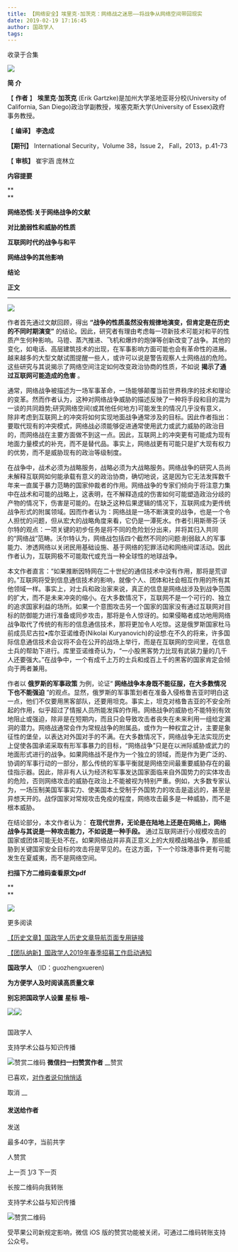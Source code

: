 ```yaml
---
title: 【网络安全】埃里克·加茨克：网络战之迷思——将战争从网络空间带回现实
date: 2019-02-19 17:16:45
author: 国政学人
tags: 
---
```



收录于合集

![](/images/3347/2.gif)

  

**简 介**

  

【 **作者** 】 **埃里克·加茨克** (Erik Gartzke)是加州大学圣地亚哥分校(University of California, San
Diego)政治学副教授，埃塞克斯大学(University of Essex)政府事务教授。

【 **编译】** **李逸成**

 **【期刊】** International Security，Volume 38，Issue 2， Fall，2013，p.41-73

【 **审核】** 崔宇涵 庞林立

 **内容提要**

 **  
**

 **网络恐慌:关于网络战争的文献**

 **对比脆弱性和威胁的性质**

 **互联网时代的战争与和平**

 **网络战争的其他影响**

 **结论**

 **正文**

 ****

![](/images/3347/3.png)

作者首先通过文献回顾，得出 **“战争的性质虽然没有规律地演变，但肯定是在历史的不同时期演变”**
的结论。因此，研究者有理由考虑每一项新技术可能对和平的性质产生何种影响。马镫、蒸汽推进、飞机和爆炸的炮弹等创新改变了战争。其他的变化，如电话、高层建筑技术的出现，在军事影响方面可能也会有革命性的进展。越来越多的大型文献试图提醒一些人，或许可以说是警告观察人士网络战的危险。这些研究与其说揭示了网络空间注定如何改变政治协商的性质，不如说
**揭示了通过互联网可能造成的危害** 。

通常，网络战争被描述为一场军事革命，一场能够颠覆当前世界秩序的技术和理论的变革。然而作者认为，这种对网络战争威胁的描述反映了一种将手段和目的混为一谈的共同趋势;研究网络空间(或其他任何地方)可能发生的情况几乎没有意义，除非考虑到互联网上的冲突将如何实现地面战争通常涉及的目标。因此作者指出：要取代现有的冲突模式，网络战必须能够促进通常使用武力或武力威胁的政治目的，而网络战在主要方面做不到这一点。因此，互联网上的冲突更有可能成为现有地面力量模式的补充，而不是替代品。事实上，网络战更有可能只是扩大现有权力的优势，而不是威胁现有的政治等级制度。

在战争中，战术必须为战略服务，战略必须为大战略服务。网络战争的研究人员尚未解释互联网如何能承载有意义的政治协商，确切地说，这是因为它无法发挥数千年来一直属于暴力范畴的国家仲裁者的作用。网络战争的专家们倾向于将注意力集中在战术和可能的战略上，这表明，在不解释造成的伤害如何可能塑造政治分歧的产物的情况下，伤害是可能的。在缺乏这种后果逻辑的情况下，互联网成为更传统战争形式的附属领域。因而作者认为：网络战是一场不断演变的战争，也是一个令人担忧的问题，但从宏大的战略角度来看，它仍是一潭死水。作者引用斯蒂芬·沃尔特的观点：一项关键的初步任务是将不同的危险划分出来，并将其归入共同的“网络战”范畴。沃尔特认为，网络战包括四个截然不同的问题:削弱敌人的军事能力、渗透网络以关闭民用基础设施、基于网络的犯罪活动和网络间谍活动。因此作者认为，互联网极不可能取代或充当一种全球性的地球战争。

本文作者直言：“如果推断因特网在二十世纪的通信技术中没有作用，那将是荒谬的。”互联网将受到信息通信技术的影响，就像个人、团体和社会相互作用的所有其他领域一样。事实上，对士兵和政治家来说，真正的信息是网络战涉及到战争范围的扩大，而不是未来冲突的缩小。在大多数情况下，互联网不是一个可行的、独立的追求国家利益的场所。如果一个意图攻击另一个国家的国家没有通过互联网对目标的防御能力进行准备或同步攻击，那将是令人惊讶的。如果侵略者成功地用网络战争取代了传统的有形的信息通信技术，那将更加令人吃惊。这是俄罗斯国家杜马前成员尼古拉•库尔亚诺维奇(Nikolai
Kuryanovich)的设想:在不久的将来，许多国际信息通信技术会议将不会在公开的战场上举行，而是在互联网的空间里，在信息士兵的帮助下进行。库里亚诺维奇认为，“一小股黑客势力比现有武装力量的几千人还要强大。”在战争中，一个有成千上万的士兵和成百上千的黑客的国家肯定会倾向于两者兼用。

作者以 **俄罗斯的军事政策** 为例，论证“ **网络战争本身既不能征服，在大多数情况下也不能强迫**
”的观点。显然，俄罗斯的军事策划者在准备入侵格鲁吉亚时明白这一点，他们不仅要用黑客部队，还要用坦克。事实上，坦克对格鲁吉亚的不安全所起的作用，似乎超过了情报人员所能发挥的作用。网络战争的威胁也不能特别有效地阻止或强迫，除非是在短期内，而且只会导致攻击者丧失在未来利用一组给定漏洞的潜力。网络战通常会作为常规战争的附属品，或作为一种权宜之计，主要是象征性的堡垒，以表达对外国对手的不满。在大多数情况下，网络战争无法实现历史上促使各国承诺采取有形军事暴力的目标，“网络战争”只是在以洲际威胁或武力的地面形式进行的战争。如果网络战不是作为一个独立的领域，而是作为更广泛的、协调的军事行动的一部分，那么传统的军事平衡就是网络空间最重要威胁存在的最佳指示器。因此，除非有人认为经济和军事发达国家面临来自外国势力的实体攻击的危险，否则网络攻击的威胁在政治上不能被视为特别严重。例如，大多数专家认为，一场压制美国军事实力、使美国本土受制于外国势力的攻击是遥远的，甚至是异想天开的。战俘国家对常规攻击免疫的程度，网络攻击最多是一种威胁，而不是根本威胁。

在结论部分，本文作者认为： **在现代世界，无论是在陆地上还是在网络上，网络战争与其说是一种攻击能力，不如说是一种手段。**
通过互联网进行小规模攻击的国家或团体可能无处不在。如果网络战并非真正意义上的大规模战略战争，那些威胁到关键国家安全目标的攻击将是罕见的。在这方面，下一个珍珠港事件更有可能发生在夏威夷，而不是网络空间。

  

 **扫描下方二维码查看原文pdf**

 **  
**

![](/images/3347/4.jpeg)

  

  

更多阅读

[
【历史文章】国政学人历史文章导航页面专用链接](http://mp.weixin.qq.com/s?__biz=MzI3MTYzMzE5Mw==&mid=2247487647&idx=4&sn=713bf729dca089516e8f304f88955380&chksm=eb3f8ed9dc4807cf89f3e211dd726289dd92edc62a6a8e19953bf2b366bbeffb59d285e95119&scene=21#wechat_redirect)  

[【团队纳新】国政学人2019年春季招募工作启动通知](http://mp.weixin.qq.com/s?__biz=MzI3MTYzMzE5Mw==&mid=2247488538&idx=3&sn=c495b29ee97e5a56e9dc9d956de05df9&chksm=eb3f8a5cdc48034a0d7e6fc9e3965fc51a35c7d64d55d343a1175c1e418584da16e653094a05&scene=21#wechat_redirect)  

  

 **国政学人** （ID：guozhengxueren)

  

 **为方便学人及时阅读高质量文章**

 **别忘把国政学人设置** **星标** **哦~**

![](/images/3347/5.gif)![](/images/3347/6.gif)

![]()

国政学人

支持学术公益与知识传播

![赞赏二维码]() **微信扫一扫赞赏作者** __赞赏

已喜欢，[对作者说句悄悄话](javascript:;)

取消 __

#### 发送给作者

发送

最多40字，当前共字

[](javascript:;) 人赞赏

上一页 [1](javascript:;)/3 下一页

长按二维码向我转账

支持学术公益与知识传播

![赞赏二维码]()

受苹果公司新规定影响，微信 iOS 版的赞赏功能被关闭，可通过二维码转账支持公众号。

